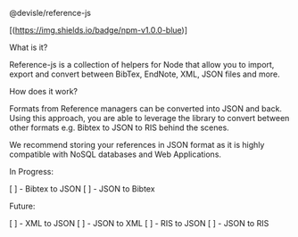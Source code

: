 @devisle/reference-js

[(https://img.shields.io/badge/npm-v1.0.0-blue)]

What is it?

Reference-js is a collection of helpers for Node that allow you to import, export and convert between BibTex, EndNote, XML, JSON files and more.

How does it work?

Formats from Reference managers can be converted into JSON and back. Using this approach, you are able to leverage the library to convert between other formats e.g. Bibtex to JSON to RIS behind the scenes.

We recommend storing your references in JSON format as it is highly compatible with NoSQL databases and Web Applications.

In Progress:

[ ] - Bibtex to JSON
[ ] - JSON to Bibtex

Future:

[ ] - XML to JSON
[ ] - JSON to XML
[ ] - RIS to JSON
[ ] - JSON to RIS
